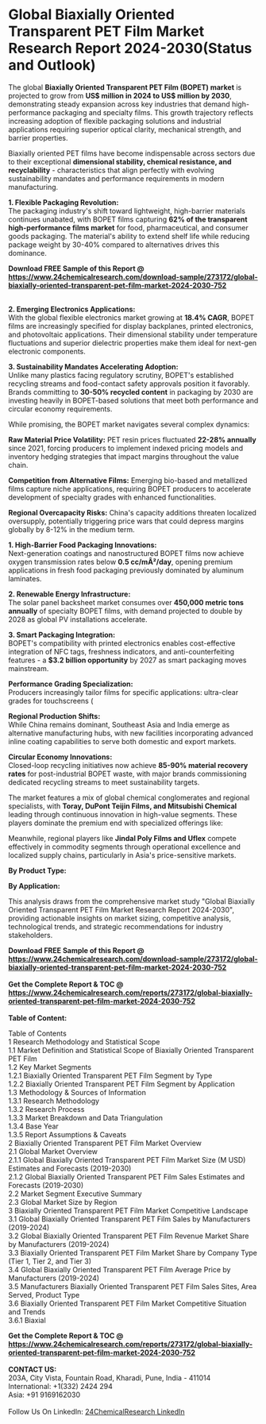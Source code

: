 <h1>Global Biaxially Oriented Transparent PET Film Market Research Report 2024-2030(Status and Outlook)</h1><p>The global <strong>Biaxially Oriented Transparent PET Film (BOPET) market</strong> is projected to grow from <strong>US$ million in 2024 to US$ million by 2030</strong>, demonstrating steady expansion across key industries that demand high-performance packaging and specialty films. This growth trajectory reflects increasing adoption of flexible packaging solutions and industrial applications requiring superior optical clarity, mechanical strength, and barrier properties.</p><p>Biaxially oriented PET films have become indispensable across sectors due to their exceptional <strong>dimensional stability, chemical resistance, and recyclability</strong> - characteristics that align perfectly with evolving sustainability mandates and performance requirements in modern manufacturing.</p><p><strong>1. Flexible Packaging Revolution:</strong><br>
The packaging industry's shift toward lightweight, high-barrier materials continues unabated, with BOPET films capturing <strong>62% of the transparent high-performance films market</strong> for food, pharmaceutical, and consumer goods packaging. The material's ability to extend shelf life while reducing package weight by 30-40% compared to alternatives drives this dominance.</p><div><b>Download FREE Sample of this Report @ 
            <a href="https://www.24chemicalresearch.com/download-sample/273172/global-biaxially-oriented-transparent-pet-film-market-2024-2030-752">
            https://www.24chemicalresearch.com/download-sample/273172/global-biaxially-oriented-transparent-pet-film-market-2024-2030-752</a></b></div><br><p><strong>2. Emerging Electronics Applications:</strong><br>
With the global flexible electronics market growing at <strong>18.4% CAGR</strong>, BOPET films are increasingly specified for display backplanes, printed electronics, and photovoltaic applications. Their dimensional stability under temperature fluctuations and superior dielectric properties make them ideal for next-gen electronic components.</p><p><strong>3. Sustainability Mandates Accelerating Adoption:</strong><br>
Unlike many plastics facing regulatory scrutiny, BOPET's established recycling streams and food-contact safety approvals position it favorably. Brands committing to <strong>30-50% recycled content</strong> in packaging by 2030 are investing heavily in BOPET-based solutions that meet both performance and circular economy requirements.</p><p>While promising, the BOPET market navigates several complex dynamics:</p><p><strong>Raw Material Price Volatility:</strong> PET resin prices fluctuated <strong>22-28% annually</strong> since 2021, forcing producers to implement indexed pricing models and inventory hedging strategies that impact margins throughout the value chain.</p><p><strong>Competition from Alternative Films:</strong> Emerging bio-based and metallized films capture niche applications, requiring BOPET producers to accelerate development of specialty grades with enhanced functionalities.</p><p><strong>Regional Overcapacity Risks:</strong> China's capacity additions threaten localized oversupply, potentially triggering price wars that could depress margins globally by 8-12% in the medium term.</p><p><strong>1. High-Barrier Food Packaging Innovations:</strong><br>
Next-generation coatings and nanostructured BOPET films now achieve oxygen transmission rates below <strong>0.5 cc/mÂ²/day</strong>, opening premium applications in fresh food packaging previously dominated by aluminum laminates.</p><p><strong>2. Renewable Energy Infrastructure:</strong><br>
The solar panel backsheet market consumes over <strong>450,000 metric tons annually</strong> of specialty BOPET films, with demand projected to double by 2028 as global PV installations accelerate.</p><p><strong>3. Smart Packaging Integration:</strong><br>
BOPET's compatibility with printed electronics enables cost-effective integration of NFC tags, freshness indicators, and anti-counterfeiting features - a <strong>$3.2 billion opportunity</strong> by 2027 as smart packaging moves mainstream.</p><p><strong>Performance Grading Specialization:</strong><br>
	Producers increasingly tailor films for specific applications: ultra-clear grades for touchscreens (
	</p><p><strong>Regional Production Shifts:</strong><br>
	While China remains dominant, Southeast Asia and India emerge as alternative manufacturing hubs, with new facilities incorporating advanced inline coating capabilities to serve both domestic and export markets.</p><p><strong>Circular Economy Innovations:</strong><br>
	Closed-loop recycling initiatives now achieve <strong>85-90% material recovery rates</strong> for post-industrial BOPET waste, with major brands commissioning dedicated recycling streams to meet sustainability targets.</p><p>The market features a mix of global chemical conglomerates and regional specialists, with <strong>Toray, DuPont Teijin Films, and Mitsubishi Chemical</strong> leading through continuous innovation in high-value segments. These players dominate the premium end with specialized offerings like:</p><p>Meanwhile, regional players like <strong>Jindal Poly Films and Uflex</strong> compete effectively in commodity segments through operational excellence and localized supply chains, particularly in Asia's price-sensitive markets.</p><p><strong>By Product Type:</strong></p><p><strong>By Application:</strong></p><p>This analysis draws from the comprehensive market study "Global Biaxially Oriented Transparent PET Film Market Research Report 2024-2030", providing actionable insights on market sizing, competitive analysis, technological trends, and strategic recommendations for industry stakeholders.</p><div><b>Download FREE Sample of this Report @ 
            <a href="https://www.24chemicalresearch.com/download-sample/273172/global-biaxially-oriented-transparent-pet-film-market-2024-2030-752">
            https://www.24chemicalresearch.com/download-sample/273172/global-biaxially-oriented-transparent-pet-film-market-2024-2030-752</a></b></div><br><div><b>Get the Complete Report & TOC @ 
            <a href="https://www.24chemicalresearch.com/reports/273172/global-biaxially-oriented-transparent-pet-film-market-2024-2030-752">
            https://www.24chemicalresearch.com/reports/273172/global-biaxially-oriented-transparent-pet-film-market-2024-2030-752</a></b></div><br>
            <b>Table of Content:</b><p>Table of Contents<br />
1 Research Methodology and Statistical Scope<br />
1.1 Market Definition and Statistical Scope of Biaxially Oriented Transparent PET Film<br />
1.2 Key Market Segments<br />
1.2.1 Biaxially Oriented Transparent PET Film Segment by Type<br />
1.2.2 Biaxially Oriented Transparent PET Film Segment by Application<br />
1.3 Methodology & Sources of Information<br />
1.3.1 Research Methodology<br />
1.3.2 Research Process<br />
1.3.3 Market Breakdown and Data Triangulation<br />
1.3.4 Base Year<br />
1.3.5 Report Assumptions & Caveats<br />
2 Biaxially Oriented Transparent PET Film Market Overview<br />
2.1 Global Market Overview<br />
2.1.1 Global Biaxially Oriented Transparent PET Film Market Size (M USD) Estimates and Forecasts (2019-2030)<br />
2.1.2 Global Biaxially Oriented Transparent PET Film Sales Estimates and Forecasts (2019-2030)<br />
2.2 Market Segment Executive Summary<br />
2.3 Global Market Size by Region<br />
3 Biaxially Oriented Transparent PET Film Market Competitive Landscape<br />
3.1 Global Biaxially Oriented Transparent PET Film Sales by Manufacturers (2019-2024)<br />
3.2 Global Biaxially Oriented Transparent PET Film Revenue Market Share by Manufacturers (2019-2024)<br />
3.3 Biaxially Oriented Transparent PET Film Market Share by Company Type (Tier 1, Tier 2, and Tier 3)<br />
3.4 Global Biaxially Oriented Transparent PET Film Average Price by Manufacturers (2019-2024)<br />
3.5 Manufacturers Biaxially Oriented Transparent PET Film Sales Sites, Area Served, Product Type<br />
3.6 Biaxially Oriented Transparent PET Film Market Competitive Situation and Trends<br />
3.6.1 Biaxial</p><div><b>Get the Complete Report & TOC @ 
            <a href="https://www.24chemicalresearch.com/reports/273172/global-biaxially-oriented-transparent-pet-film-market-2024-2030-752">
            https://www.24chemicalresearch.com/reports/273172/global-biaxially-oriented-transparent-pet-film-market-2024-2030-752</a></b></div><br><b>CONTACT US:</b><br>
            203A, City Vista, Fountain Road, Kharadi, Pune, India - 411014<br>
            International: +1(332) 2424 294<br>
            Asia: +91 9169162030 <br><br>
            Follow Us On LinkedIn: <a href="https://www.linkedin.com/company/24chemicalresearch/">24ChemicalResearch LinkedIn</a>